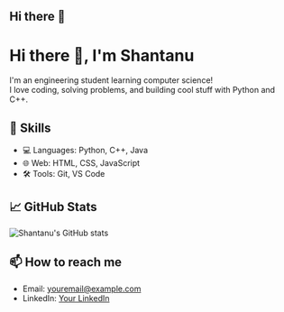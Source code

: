 ## Hi there 👋

# Hi there 👋, I'm Shantanu

I'm an engineering student learning computer science!  
I love coding, solving problems, and building cool stuff with Python and C++.

## 🚀 Skills
- 💻 Languages: Python, C++, Java
- 🌐 Web: HTML, CSS, JavaScript
- 🛠️ Tools: Git, VS Code

## 📈 GitHub Stats
![Shantanu's GitHub stats](https://github-readme-stats.vercel.app/api?username=shantanu123&show_icons=true&theme=tokyonight)

## 📫 How to reach me
- Email: youremail@example.com
- LinkedIn: [Your LinkedIn](https://linkedin.com/in/your-profile)
